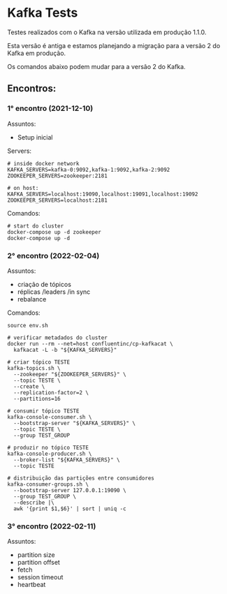 # Kafka Tests

Testes realizados com o Kafka na versão utilizada em produção 1.1.0.

Esta versão é antiga e estamos planejando a migração para a versão 2 do Kafka em produção.

Os comandos abaixo podem mudar para a versão 2 do Kafka.

## Encontros:

### 1° encontro (2021-12-10)

Assuntos:

* Setup inicial

Servers:

```
# inside docker network
KAFKA_SERVERS=kafka-0:9092,kafka-1:9092,kafka-2:9092
ZOOKEEPER_SERVERS=zookeeper:2181

# on host:
KAFKA_SERVERS=localhost:19090,localhost:19091,localhost:19092
ZOOKEEPER_SERVERS=localhost:2181
```

Comandos:

```
# start do cluster
docker-compose up -d zookeeper
docker-compose up -d
```

### 2° encontro (2022-02-04)

Assuntos:

* criação de tópicos
* réplicas /leaders /in sync
* rebalance

Comandos:

```
source env.sh

# verificar metadados do cluster
docker run --rm --net=host confluentinc/cp-kafkacat \
  kafkacat -L -b "${KAFKA_SERVERS}"

# criar tópico TESTE
kafka-topics.sh \
  --zookeeper "${ZOOKEEPER_SERVERS}" \
  --topic TESTE \
  --create \
  --replication-factor=2 \
  --partitions=16

# consumir tópico TESTE
kafka-console-consumer.sh \
  --bootstrap-server "${KAFKA_SERVERS}" \
  --topic TESTE \
  --group TEST_GROUP

# produzir no tópico TESTE
kafka-console-producer.sh \
  --broker-list "${KAFKA_SERVERS}" \
  --topic TESTE

# distribuição das partições entre consumidores
kafka-consumer-groups.sh \
  --bootstrap-server 127.0.0.1:19090 \
  --group TEST_GROUP \
  --describe |\
  awk '{print $1,$6}' | sort | uniq -c
```

### 3° encontro (2022-02-11)

Assuntos:

* partition size
* partition offset
* fetch
* session timeout
* heartbeat
